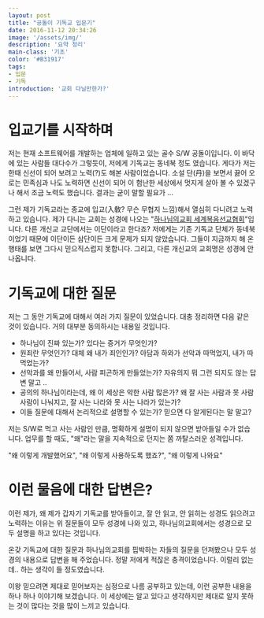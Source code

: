 ```yaml
---
layout: post
title: "공돌이 기독교 입문기"
date: 2016-11-12 20:34:26
image: '/assets/img/'
description: '요약 정리'
main-class: '기초'
color: '#B31917'
tags:
- 입문
- 기독
introduction: '교회 다닐만한가?'
---
```


# 입교기를 시작하며

저는 현재 소프트웨어를 개발하는 업체에 일하고 있는 골수 S/W 공돌이입니다. 이 바닥에 있는 사람들 대다수가 그렇듯이, 저에게 기독교는 동네북 정도 였습니다.
게다가 저는 한때 신선이 되어 보려고 노력(?)도 해본 사람이었습니다. 소설 단(丹)을 보면서 끓어 오로는 민족심과 나도 노력하면 신선이 되어 이 험난한 세상에서 멋지게 살아 볼 수 있겠구나 해서 조금 노력도 했습니다. 결과는 굳이 말할 필요가 ...

그런 제가 기독교라는 종교에 입교(入敎? 무슨 무협지 느낌)해서 열심히 다니려고 노력하고 있습니다. 제가 다니는 교회는 성경에 나오는 "[하나님의교회 세계복음선교협회](http://www.watv.org)"입니다. 다른 개신교 교단에서는 이단이라고 한다죠? 저에게는 기존 기독교 단체가 동네북이었기 때문에 이단이든 삼단이든 크게 문제가 되지 않았습니다. 그들이 지금까지 해 온 행태를 보면 그다시 믿으직스럽지 못합니다. 그리고, 다른 개신교의 교회명은 성경에 안 나옵니다.

# 기독교에 대한 질문

저는 그 동안 기독교에 대해서 여러 가지 질문이 있었습니다. 대충 정리하면 다음 같은 것이 있습니다. 거의 대부분 동의하시는 내용일 것입니다.

* 하나님이 진짜 있는가? 있다는 증거가 무엇인가?
* 원죄란 무엇인가? 대체 왜 내가 죄인인가? 아담과 하와가 선악과 따먹었지, 내가 따먹었는가?
* 선악과를 왜 만들어서, 사람 피곤하게 만들었는가? 자유의지 뭐 그런 되지도 않는 답변 말고 ..
* 공의의 하나님이라는데, 왜 이 세상은 악한 사람 많은가? 왜 잘 사는 사람과 못 사람 사람이 나눠지고, 잘 사는 나라와 못 사는 나라가 있는가?
* 이들 질문에 대해서 논리적으로 설명할 수 있는가? 믿으면 다 알게된다는 말 말고?

저는 S/W로 먹고 사는 사람인 만큼, 명확하게 설명이 되지 않으면 받아들일 수가 없습니다. 업무를 할 때도,  "왜"라는 말을 지속적으로 던지는 쫌 까탈스러운 성격입니다.

"왜 이렇게 개발했어요", "왜 이렇게 사용하도록 했죠?", "왜 이렇게 나와요"

# 이런 물음에 대한 답변은?

이런 제가, 왜 제가 갑자기 기독교를 받아들이고, 잘 안 읽고, 안 읽히는 성경도 읽으려고 노력하는 이유는 위 질문들이 모두 성경에 나와 있고, 하나님의교회에서는 성경으로 모두 설명을 하고 있다는 것입니다.

온갖 기독교에 대한 질문과 하나님의교회를 핍박하는 자들의 질문을 던져봤으나 모두 성경의 내용으로 답변을 해 주었습니다. 정말 저에게 적잖은 충격이었습니다. 이럴리 없는데.. 하는 생각이 들 정도였습니다.

이왕 믿으려면 제대로 믿어보자는 심정으로 나름 공부하고 있는데, 이런 공부한 내용을 하나 하나 이야기해 보겠습니다. 이 세상에는 알고 있다고 생각하지만 제대로 알지 못하는 것이 많다는 것을 많이 느끼고 있습니다.

